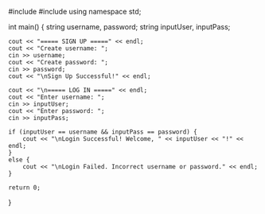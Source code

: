 #include <iostream>
#include <string>
using namespace std;

int main() {
    string username, password;
    string inputUser, inputPass;

    cout << "===== SIGN UP =====" << endl;
    cout << "Create username: ";
    cin >> username;
    cout << "Create password: ";
    cin >> password;
    cout << "\nSign Up Successful!" << endl;

    cout << "\n===== LOG IN =====" << endl;
    cout << "Enter username: ";
    cin >> inputUser;
    cout << "Enter password: ";
    cin >> inputPass;

    if (inputUser == username && inputPass == password) {
        cout << "\nLogin Successful! Welcome, " << inputUser << "!" << endl;
    } 
    else {
        cout << "\nLogin Failed. Incorrect username or password." << endl;
    }

    return 0;
}
